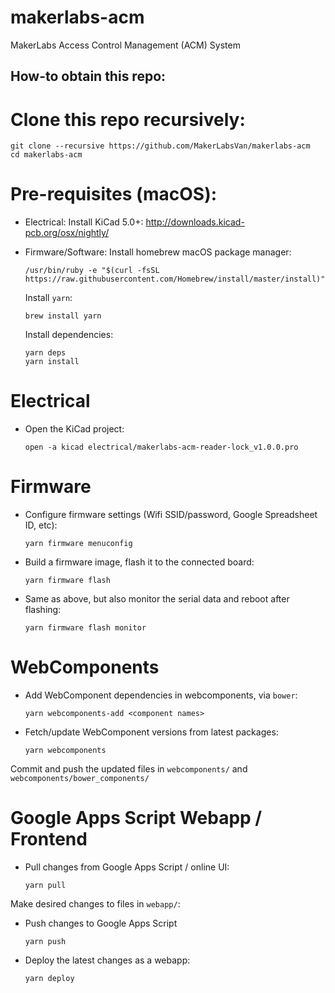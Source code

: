 # makerlabs-acm
MakerLabs Access Control Management (ACM) System

## How-to obtain this repo:
# Clone this repo recursively:
```
git clone --recursive https://github.com/MakerLabsVan/makerlabs-acm
cd makerlabs-acm
```

# Pre-requisites (macOS):

- Electrical:
  Install KiCad 5.0+:
  http://downloads.kicad-pcb.org/osx/nightly/

- Firmware/Software:
  Install homebrew macOS package manager:
  ```
  /usr/bin/ruby -e "$(curl -fsSL https://raw.githubusercontent.com/Homebrew/install/master/install)"
  ```

  Install `yarn`:
  ```
  brew install yarn
  ```

  Install dependencies:
  ```
  yarn deps
  yarn install
  ```

# Electrical

- Open the KiCad project:
  ```
  open -a kicad electrical/makerlabs-acm-reader-lock_v1.0.0.pro
  ```

# Firmware

- Configure firmware settings (Wifi SSID/password, Google Spreadsheet ID, etc):
  ```
  yarn firmware menuconfig
  ```

- Build a firmware image, flash it to the connected board:
  ```
  yarn firmware flash
  ```

- Same as above, but also monitor the serial data and reboot after flashing:
  ```
  yarn firmware flash monitor
  ```

# WebComponents

- Add WebComponent dependencies in webcomponents, via `bower`:
  ```
  yarn webcomponents-add <component names>
  ```

- Fetch/update WebComponent versions from latest packages:
  ```
  yarn webcomponents
  ```

Commit and push the updated files in `webcomponents/` and `webcomponents/bower_components/`

# Google Apps Script Webapp / Frontend

- Pull changes from Google Apps Script / online UI:
  ```
  yarn pull
  ```

Make desired changes to files in `webapp/`:

- Push changes to Google Apps Script
  ```
  yarn push
  ```

- Deploy the latest changes as a webapp:
  ```
  yarn deploy
  ```
